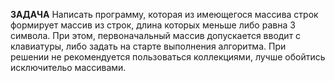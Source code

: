 **ЗАДАЧА**
Написать программу, которая из имеющегося массива строк формирует массив из строк, длина которых меньше либо равна 3 символа. При этом, первоначальный массив допускается вводит с клавиатуры, либо задать на старте выполнения алгоритма. При решении не рекомендуется пользоваться коллекциями, лучше обойтись исключительо массивами. 
